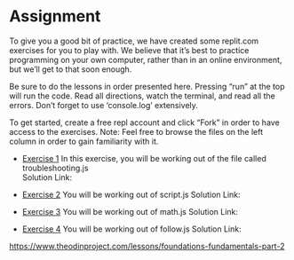 # Assignment

To give you a good bit of practice, we have created some replit.com exercises for you to play with. We believe that it’s best to practice programming on your own computer, rather than in an online environment, but we’ll get to that soon enough.

Be sure to do the lessons in order presented here. Pressing “run” at the top will run the code. Read all directions, watch the terminal, and read all the errors. Don’t forget to use ‘console.log’ extensively.

To get started, create a free repl account and click “Fork” in order to have access to the exercises. Note: Feel free to browse the files on the left column in order to gain familiarity with it.

- [Exercise 1](https://replit.com/@I3uckwheat/troubleshooting#troubleshooting.js)
In this exercise, you will be working out of the file called troubleshooting.js<br>
Solution Link: 

- [Exercise 2](https://replit.com/@I3uckwheat/enter-a-number#script.js)
You will be working out of script.js
Solution Link: 

- [Exercise 3](https://replit.com/@I3uckwheat/lets-do-some-math#math.js)
You will be working out of math.js
Solution Link: 

- [Exercise 4](https://replit.com/@I3uckwheat/direction-follow#follow.js)
You will be working out of follow.js
Solution Link: 

https://www.theodinproject.com/lessons/foundations-fundamentals-part-2